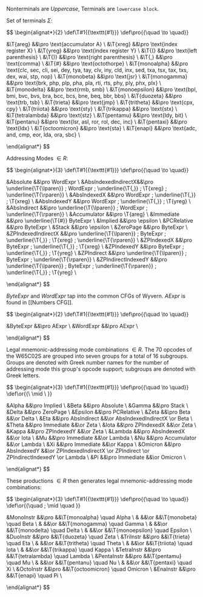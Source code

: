 Nonterminals are $Uppercase$, Terminals are $\texttt{lowercase block}$.

Set of terminals $\Sigma$:

$$
\begin{alignat*}{2}
\def\T#1{{\texttt{#1}}}
\def\pro{{\quad \to \quad}}

&\T{areg}           &&\pro \text{accumulator A} \\
&\T{xreg}           &&\pro \text{index register X} \\
&\T{yreg}           &&\pro \text{index register Y} \\
&\T{(}              &&\pro \text{left parenthesis} \\
&\T{)}              &&\pro \text{right parenthesis} \\
&\T{,}              &&\pro \text{comma} \\
&\T{\#}             &&\pro \text{octothorpe} \\
&\T{monoalpha}      &&\pro \text{clc, sec, cli, sei, dey, tya, tay, clv, iny, cld, inx, sed, txa, tsx, tax, txs, dex, wai, stp, nop} \\
&\T{monobeta}       &&\pro \text{jsr} \\
&\T{monogamma}      &&\pro \text{brk, php, plp, pha, pla, rti, rts, phy, ply, phx, plx} \\
&\T{monodelta}      &&\pro \text{rmb, smb} \\
&\T{monoepsilon}    &&\pro \text{bpl, bmi, bvc, bvs, bra, bcc, bcs, bne, beq, bbr, bbs} \\
&\T{duozeta}        &&\pro \text{trb, tsb} \\
&\T{trieta}         &&\pro \text{jmp} \\
&\T{tritheta}       &&\pro \text{cpx, cpy} \\
&\T{triiota}        &&\pro \text{sty} \\
&\T{trikappa}       &&\pro \text{stx} \\
&\T{tetralambda}    &&\pro \text{stz} \\
&\T{pentamu}        &&\pro \text{ldy,  bit} \\
&\T{pentanu}        &&\pro \text{lsr, asl, ror, rol, dec, inc} \\
&\T{pentaxi}        &&\pro \text{ldx} \\
&\T{octoomicron}    &&\pro \text{sta} \\
&\T{enapi}          &&\pro \text{adc, and, cmp, eor, lda, ora, sbc} \\

\end{alignat*}
$$

Addressing Modes $\in R$:

$$
\begin{alignat*}{3}
\def\T#1{{\texttt{#1}}}
\def\pro{{\quad \to \quad}}

&Absolute           &&\pro WordExpr  \\
&AbsIndexedIndirectX&&\pro \underline{\T{\lparen}} \; WordExpr \; \underline{\T{,}} \; \T{xreg} \; \underline{\T{\rparen}}  \\
&AbsIndexedX        &&\pro WordExpr \; \underline{\T{,}} \; \T{xreg}  \\
&AbsIndexedY        &&\pro WordExpr \; \underline{\T{,}} \; \T{yreg}  \\
&AbsIndirect        &&\pro \underline{\T{\lparen}} \; WordExpr \; \underline{\T{\rparen}}  \\
&Accumulator        &&\pro \T{areg}  \\
&Immediate          &&\pro \underline{\T{\#}} ByteExpr  \\
&Implied            &&\pro \epsilon  \\
&PCRelative         &&\pro ByteExpr  \\
&Stack              &&\pro \epsilon  \\
&ZeroPage           &&\pro ByteExpr  \\
&ZPIndexedIndirectX &&\pro \underline{\T{\lparen}} \; ByteExpr \; \underline{\T{,}} \; \T{xreg} \; \underline{\T{\rparen}}  \\
&ZPIndexedX         &&\pro ByteExpr \; \underline{\T{,}} \; \T{xreg}  \\
&ZPIndexedY         &&\pro ByteExpr \; \underline{\T{,}} \; \T{yreg}  \\
&ZPIndirect         &&\pro \underline{\T{\lparen}} \; ByteExpr \; \underline{\T{\rparen}}  \\
&ZPIndirectIndexedY &&\pro \underline{\T{\lparen}} \; ByteExpr \; \underline{\T{\rparen}} \; \underline{\T{,}} \; \T{yreg}  \\

\end{alignat*}
$$

$ByteExpr$ and $WordExpr$ tap into the common CFGs of Wyvern. $AExpr$ is found in [[Numbers CFG]].

$$
\begin{alignat*}{2}
\def\T#1{{\texttt{#1}}}
\def\pro{{\quad \to \quad}}

&ByteExpr           &&\pro AExpr  \\
&WordExpr           &&\pro AExpr  \\

\end{alignat*}
$$

Legal mnemonic-addressing mode combinations $\in R$. The 70 opcodes of the W65C02S are grouped into seven groups for a total of 16 subgroups. Groups are denoted with Greek number names for the number of addressing mode this group's opcode support; subgroups are denoted with Greek letters.

$$
\begin{alignat*}{3}
\def\T#1{{\texttt{#1}}}
\def\pro{{\quad \to \quad}}
\def\or{{\ \mid \ }}

&Alpha              &&\pro Implied  \\
&Beta               &&\pro Absolute  \\
&Gamma              &&\pro Stack  \\
&Delta              &&\pro ZeroPage  \\
&Epsilon            &&\pro PCRelative  \\
&Zeta               &&\pro Beta &&\or Delta  \\
&Eta                &&\pro AbsIndirect &&\or AbsIndexedIndirectX \or Beta  \\
&Theta              &&\pro Immediate &&\or Zeta  \\
&Iota               &&\pro ZPIndexedX &&\or Zeta  \\
&Kappa              &&\pro ZPIndexedY &&\or Zeta  \\
&Lambda             &&\pro AbsIndexedX &&\or Iota  \\
&Mu                 &&\pro Immediate &&\or Lambda  \\
&Nu                 &&\pro Accumulator &&\or Lambda  \\
&Xi                 &&\pro Immediate &&\or Kappa  \\
&Omicron            &&\pro AbsIndexedY &&\or ZPIndexedIndirectX \or ZPIndirect \or ZPIndirectIndexedY \or Lambda  \\
&Pi                 &&\pro Immediate &&\or Omicron  \\

\end{alignat*}
$$

These productions $\in R$ then generates legal mnemonic-addressing mode combinations:

$$
\begin{alignat*}{3}
\def\T#1{{\texttt{#1}}}
\def\pro{{\quad \to \quad}}
\def\or{{\quad \; \mid \quad }}

&MonoInstr          &&\pro &&\T{monoalpha} \quad Alpha  \\
&                   &&\or  &&\T{monobeta} \quad Beta  \\
&                   &&\or  &&\T{monogamma} \quad Gamma  \\
&                   &&\or  &&\T{monodelta} \quad Delta  \\
&                   &&\or  &&\T{monoepsilon} \quad Epsilon  \\
&DuoInstr           &&\pro &&\T{duozeta} \quad Zeta  \\
&TriInstr           &&\pro &&\T{trieta} \quad Eta  \\
&                   &&\or  &&\T{tritheta} \quad Theta  \\
&                   &&\or  &&\T{triiota} \quad Iota  \\
&                   &&\or  &&\T{trikappa} \quad Kappa  \\
&TetraInstr         &&\pro &&\T{tetralambda} \quad Lambda  \\
&PentaInstr         &&\pro &&\T{pentamu} \quad Mu  \\
&                   &&\or  &&\T{pentanu} \quad Nu  \\
&                   &&\or  &&\T{pentaxi} \quad Xi  \\
&OctoInstr          &&\pro &&\T{octoomicron} \quad Omicron  \\
&EnaInstr           &&\pro &&\T{enapi} \quad Pi  \\

\end{alignat*}
$$
